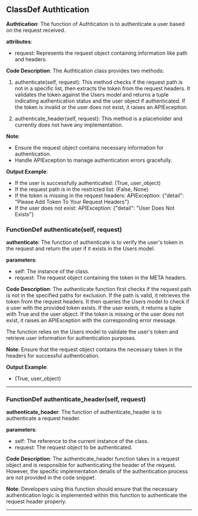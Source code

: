 ## ClassDef Authtication
**Authtication**: The function of Authtication is to authenticate a user based on the request received.

**attributes**:
- request: Represents the request object containing information like path and headers.

**Code Description**:
The Authtication class provides two methods:
1. authenticate(self, request): This method checks if the request path is not in a specific list, then extracts the token from the request headers. It validates the token against the Users model and returns a tuple indicating authentication status and the user object if authenticated. If the token is invalid or the user does not exist, it raises an APIException.
   
2. authenticate_header(self, request): This method is a placeholder and currently does not have any implementation.

**Note**:
- Ensure the request object contains necessary information for authentication.
- Handle APIException to manage authentication errors gracefully.

**Output Example**:
- If the user is successfully authenticated:
    (True, user_object)
- If the request path is in the restricted list:
    (False, None)
- If the token is missing in the request headers:
    APIException: {"detail": "Please Add Token To Your Request Headers"}
- If the user does not exist:
    APIException: {"detail": "User Does Not Exists"}
### FunctionDef authenticate(self, request)
**authenticate**: The function of authenticate is to verify the user's token in the request and return the user if it exists in the Users model.

**parameters**:
- self: The instance of the class.
- request: The request object containing the token in the META headers.

**Code Description**:
The authenticate function first checks if the request path is not in the specified paths for exclusion. If the path is valid, it retrieves the token from the request headers. It then queries the Users model to check if a user with the provided token exists. If the user exists, it returns a tuple with True and the user object. If the token is missing or the user does not exist, it raises an APIException with the corresponding error message.

The function relies on the Users model to validate the user's token and retrieve user information for authentication purposes.

**Note**: Ensure that the request object contains the necessary token in the headers for successful authentication.

**Output Example**:
- (True, user_object)
***
### FunctionDef authenticate_header(self, request)
**authenticate_header**: The function of authenticate_header is to authenticate a request header.

**parameters**:
- self: The reference to the current instance of the class.
- request: The request object to be authenticated.

**Code Description**:
The authenticate_header function takes in a request object and is responsible for authenticating the header of the request. However, the specific implementation details of the authentication process are not provided in the code snippet.

**Note**:
Developers using this function should ensure that the necessary authentication logic is implemented within this function to authenticate the request header properly.
***
